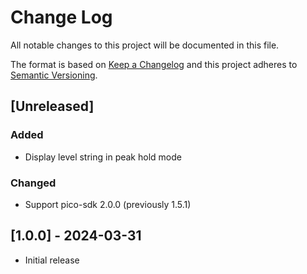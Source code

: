 # Change Log
All notable changes to this project will be documented in this file.

The format is based on [Keep a Changelog](http://keepachangelog.com/)
and this project adheres to [Semantic Versioning](http://semver.org/).

## [Unreleased]
### Added
* Display level string in peak hold mode
### Changed
* Support pico-sdk 2.0.0 (previously 1.5.1)

## [1.0.0] - 2024-03-31
* Initial release